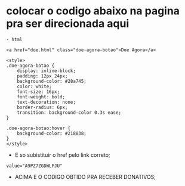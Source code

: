 # colocar o codigo abaixo na pagina pra ser direcionada aqui

```
- html

<a href="doe.html" class="doe-agora-botao">Doe Agora</a>

<style>
.doe-agora-botao {
    display: inline-block;
    padding: 12px 24px;
    background-color: #28a745;
    color: white;
    font-size: 16px;
    font-weight: bold;
    text-decoration: none;
    border-radius: 6px;
    transition: background-color 0.3s ease;
}

.doe-agora-botao:hover {
    background-color: #218838;
}
</style>

```

- E so  subistituir o href pelo link correto;

```
value="A9PZ7ZGDWLFJU"
```

- ACIMA E O CODIGO OBTIDO PRA RECEBER DONATIVOS;
